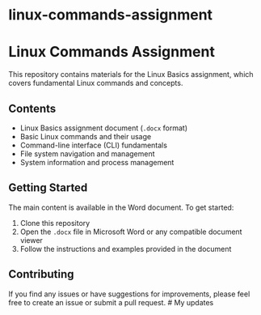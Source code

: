 # linux-commands-assignment
# Linux Commands Assignment

This repository contains materials for the Linux Basics assignment, which covers fundamental Linux commands and concepts.

## Contents

- Linux Basics assignment document (`.docx` format)
- Basic Linux commands and their usage
- Command-line interface (CLI) fundamentals
- File system navigation and management
- System information and process management

## Getting Started

The main content is available in the Word document. To get started:

1. Clone this repository
2. Open the `.docx` file in Microsoft Word or any compatible document viewer
3. Follow the instructions and examples provided in the document

## Contributing

If you find any issues or have suggestions for improvements, please feel free to create an issue or submit a pull request.
#   M y   u p d a t e s  
 